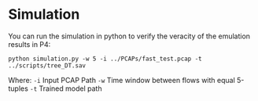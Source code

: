 # Simulation

You can run the simulation in python to verify the veracity of the emulation results in P4:

`python simulation.py -w 5 -i ../PCAPs/fast_test.pcap -t ../scripts/tree_DT.sav`  

Where:
`-i` Input PCAP Path
`-w` Time window between flows with equal 5-tuples
`-t` Trained model path
